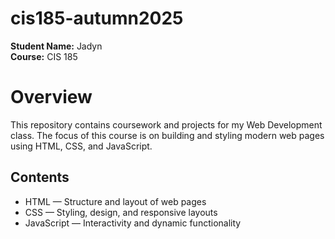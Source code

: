 # cis185-autumn2025

**Student Name:** Jadyn  
**Course:** CIS 185

# Overview

This repository contains coursework and projects for my Web Development class. The focus of this course is on building and styling modern web pages using HTML, CSS, and JavaScript.

## Contents
- HTML — Structure and layout of web pages
- CSS — Styling, design, and responsive layouts
- JavaScript — Interactivity and dynamic functionality
